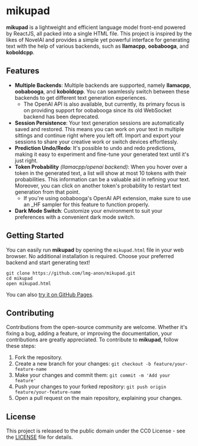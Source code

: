 # mikupad

**mikupad** is a lightweight and efficient language model front-end powered by ReactJS, all packed into a single HTML file. This project is inspired by the likes of NovelAI and provides a simple yet powerful interface for generating text with the help of various backends, such as **llamacpp**, **oobabooga**, and **koboldcpp**.

## Features

* **Multiple Backends**: Multiple backends are supported, namely **llamacpp**, **oobabooga**, and **koboldcpp**. You can seamlessly switch between these backends to get different text generation experiences.
  * The OpenAI API is also available, but currently, its primary focus is on providing support for oobabooga since its old WebSocket backend has been deprecated.
* **Session Persistence**: Your text generation sessions are automatically saved and restored. This means you can work on your text in multiple sittings and continue right where you left off. Import and export your sessions to share your creative work or switch devices effortlessly.
* **Prediction Undo/Redo**: It's possible to undo and redo predictions, making it easy to experiment and fine-tune your generated text until it's just right.
* **Token Probability** *(llamacpp/openai backend)*: When you hover over a token in the generated text, a list will show at most 10 tokens with their probabilities. This information can be a valuable aid in refining your text. Moreover, you can click on another token's probability to restart text generation from that point.
  * If you're using oobabooga's OpenAI API extension, make sure to use an _HF sampler for this feature to function properly.
* **Dark Mode Switch**: Customize your environment to suit your preferences with a convenient dark mode switch.

## Getting Started

You can easily run **mikupad** by opening the `mikupad.html` file in your web browser. No additional installation is required. Choose your preferred backend and start generating text!

```shell
git clone https://github.com/lmg-anon/mikupad.git
cd mikupad
open mikupad.html
```

You can also [try it on GitHub Pages](https://lmg-anon.github.io/mikupad/mikupad.html).

## Contributing

Contributions from the open-source community are welcome. Whether it's fixing a bug, adding a feature, or improving the documentation, your contributions are greatly appreciated. To contribute to **mikupad**, follow these steps:

1. Fork the repository.
2. Create a new branch for your changes: `git checkout -b feature/your-feature-name`
3. Make your changes and commit them: `git commit -m 'Add your feature'`
4. Push your changes to your forked repository: `git push origin feature/your-feature-name`
5. Open a pull request on the main repository, explaining your changes.

## License

This project is released to the public domain under the CC0 License - see the [LICENSE](LICENSE) file for details.
